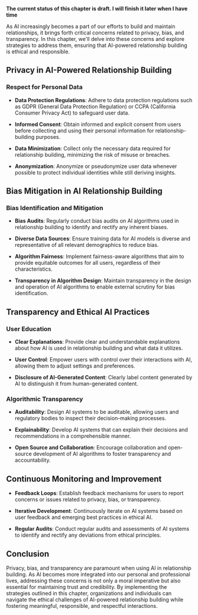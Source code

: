 **The current status of this chapter is draft. I will finish it later when I have time**

As AI increasingly becomes a part of our efforts to build and maintain relationships, it brings forth critical concerns related to privacy, bias, and transparency. In this chapter, we'll delve into these concerns and explore strategies to address them, ensuring that AI-powered relationship building is ethical and responsible.

**Privacy in AI-Powered Relationship Building**
-----------------------------------------------

### **Respect for Personal Data**

* **Data Protection Regulations**: Adhere to data protection regulations such as GDPR (General Data Protection Regulation) or CCPA (California Consumer Privacy Act) to safeguard user data.

* **Informed Consent**: Obtain informed and explicit consent from users before collecting and using their personal information for relationship-building purposes.

* **Data Minimization**: Collect only the necessary data required for relationship building, minimizing the risk of misuse or breaches.

* **Anonymization**: Anonymize or pseudonymize user data whenever possible to protect individual identities while still deriving insights.

**Bias Mitigation in AI Relationship Building**
-----------------------------------------------

### **Bias Identification and Mitigation**

* **Bias Audits**: Regularly conduct bias audits on AI algorithms used in relationship building to identify and rectify any inherent biases.

* **Diverse Data Sources**: Ensure training data for AI models is diverse and representative of all relevant demographics to reduce bias.

* **Algorithm Fairness**: Implement fairness-aware algorithms that aim to provide equitable outcomes for all users, regardless of their characteristics.

* **Transparency in Algorithm Design**: Maintain transparency in the design and operation of AI algorithms to enable external scrutiny for bias identification.

**Transparency and Ethical AI Practices**
-----------------------------------------

### **User Education**

* **Clear Explanations**: Provide clear and understandable explanations about how AI is used in relationship building and what data it utilizes.

* **User Control**: Empower users with control over their interactions with AI, allowing them to adjust settings and preferences.

* **Disclosure of AI-Generated Content**: Clearly label content generated by AI to distinguish it from human-generated content.

### **Algorithmic Transparency**

* **Auditability**: Design AI systems to be auditable, allowing users and regulatory bodies to inspect their decision-making processes.

* **Explainability**: Develop AI systems that can explain their decisions and recommendations in a comprehensible manner.

* **Open Source and Collaboration**: Encourage collaboration and open-source development of AI algorithms to foster transparency and accountability.

**Continuous Monitoring and Improvement**
-----------------------------------------

* **Feedback Loops**: Establish feedback mechanisms for users to report concerns or issues related to privacy, bias, or transparency.

* **Iterative Development**: Continuously iterate on AI systems based on user feedback and emerging best practices in ethical AI.

* **Regular Audits**: Conduct regular audits and assessments of AI systems to identify and rectify any deviations from ethical principles.

**Conclusion**
--------------

Privacy, bias, and transparency are paramount when using AI in relationship building. As AI becomes more integrated into our personal and professional lives, addressing these concerns is not only a moral imperative but also essential for maintaining trust and credibility. By implementing the strategies outlined in this chapter, organizations and individuals can navigate the ethical challenges of AI-powered relationship building while fostering meaningful, responsible, and respectful interactions.
